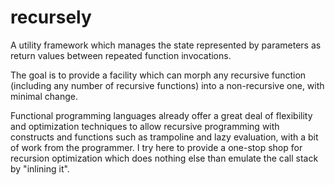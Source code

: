 recursely
=======

A utility framework which manages the state represented by parameters as return values between repeated function invocations.

The goal is to provide a facility which can morph any recursive function (including any number of recursive functions) into 
a non-recursive one, with minimal change.

Functional programming languages already offer a great deal of flexibility and optimization techniques to allow recursive 
programming with constructs and functions such as trampoline and lazy evaluation, with a bit of work from the programmer. 
I try here to provide a one-stop shop for recursion optimization which does nothing else than emulate the call stack by "inlining it".
